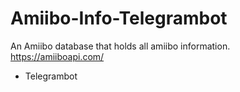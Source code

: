 # Amiibo-Info-Telegrambot
An Amiibo database that holds all amiibo information. https://amiiboapi.com/ 
+ Telegrambot

